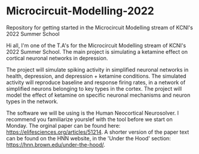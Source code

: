 # Microcircuit-Modelling-2022
Repository for getting started in the Microcircuit Modelling stream of KCNI's 2022 Summer School

Hi all, I'm one of the T.A's for the Microcircuit Modelling stream of KCNI's 2022 Summer School. The main project is simulating a ketamine effect on cortical neuronal networks in depression.

The project will simulate spiking activity in simplified neuronal networks in health, depression, and depression + ketamine conditions. The simulated activity will reproduce baseline and response firing rates, in a network of simplified neurons belonging to key types in the cortex. The project will model the effect of ketamine on specific neuronal mechanisms and neuron types in the network.

The software we will be using is the Human Neocortical Neurosolver. I recommend you familiarize yourslef with the tool before we start on Monday. The orginal paper can be found here: https://elifesciences.org/articles/51214. A shorter version of the paper text can be found on the HNN website, in the 'Under the Hood' section: https://hnn.brown.edu/under-the-hood/.
